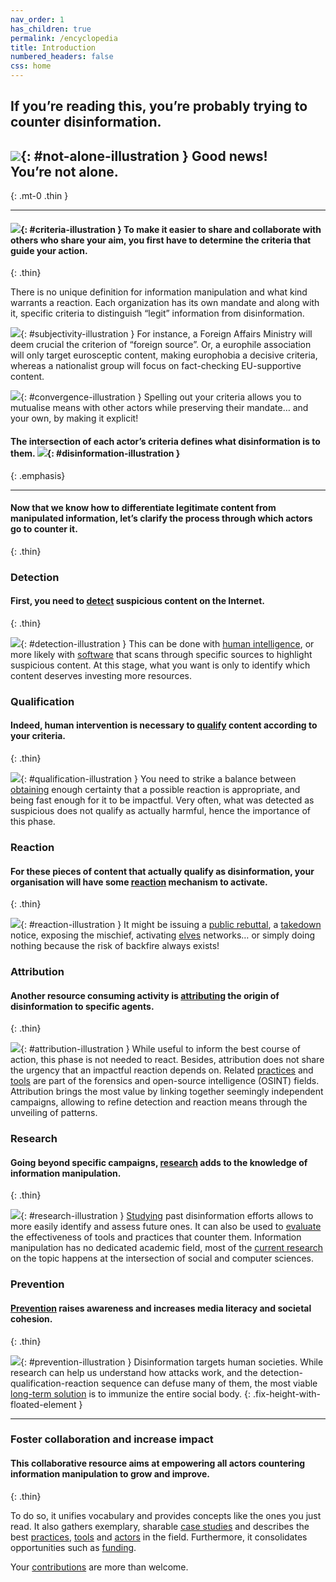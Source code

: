 ```yaml
---
nav_order: 1
has_children: true
permalink: /encyclopedia
title: Introduction
numbered_headers: false
css: home
---
```


## If you’re reading this, you’re probably trying to counter disinformation.

## ![](/assets/img/home/not-alone.png){: #not-alone-illustration } Good news!<br />You’re not alone.
{: .mt-0 .thin }

- - -

#### ![](/assets/img/home/criteria.png){: #criteria-illustration } To make it easier to share and collaborate with others who share your aim, you first have to determine the **criteria** that guide your action.
{: .thin}

There is no unique definition for information manipulation and what kind warrants a reaction. Each organization has its own mandate and along with it, specific criteria to distinguish “legit” information from disinformation.

![](/assets/img/home/subjectivity.png){: #subjectivity-illustration } For instance, a Foreign Affairs Ministry will deem crucial the criterion of “foreign source”. Or, a europhile association will only target eurosceptic content, making europhobia a decisive criteria, whereas a nationalist group will focus on fact-checking EU-supportive content.

![](/assets/img/home/convergence.png){: #convergence-illustration } Spelling out your criteria allows you to mutualise means with other actors while preserving their mandate… and your own, by making it explicit!


#### The intersection of each actor’s criteria defines what disinformation is to them. ![](/assets/img/home/disinformation.png){: #disinformation-illustration }
{: .emphasis}

- - -

#### Now that we know how to differentiate legitimate content from manipulated information, let’s clarify the process through which actors go to counter it.
{: .thin}

### Detection
#### First, you need to [detect](/encyclopedia/detection) suspicious content on the Internet.
{: .thin}

![](/assets/img/home/detection.png){: #detection-illustration } This can be done with [human intelligence](/encyclopedia/detection/practices), or more likely with [software](/encyclopedia/detection/tools) that scans through specific sources to highlight suspicious content. At this stage, what you want is only to identify which content deserves investing more resources.

### Qualification
#### Indeed, human intervention is necessary to [qualify](/encyclopedia/qualification) content according to your criteria.
{: .thin}

![](/assets/img/home/qualification.png){: #qualification-illustration } You need to strike a balance between [obtaining](/encyclopedia/qualification/tools) enough certainty that a possible reaction is appropriate, and being fast enough for it to be impactful.
Very often, what was detected as suspicious does not qualify as actually harmful, hence the importance of this phase.

### Reaction
#### For these pieces of content that actually qualify as disinformation, your organisation will have some [reaction](/encyclopedia/reaction) mechanism to activate.
{: .thin}

![](/assets/img/home/reaction.png){: #reaction-illustration } It might be issuing a [public rebuttal](/encyclopedia/reaction/practices#denial), a [takedown](/encyclopedia/reaction/practices#content-takedown) notice, exposing the mischief, activating [elves](/encyclopedia/reaction/practices#elves) networks… or simply doing nothing because the risk of backfire always exists!

### Attribution
#### Another resource consuming activity is [attributing](/encyclopedia/attribution) the origin of disinformation to specific agents.
{: .thin}

![](/assets/img/home/attribution.png){: #attribution-illustration }
While useful to inform the best course of action, this phase is not needed to react. Besides, attribution does not share the urgency that an impactful reaction depends on. Related [practices](/encyclopedia/attribution/case-studies) and [tools](/encyclopedia/attribution/tools) are part of the forensics and open-source intelligence (OSINT) fields. Attribution brings the most value by linking together seemingly independent campaigns, allowing to refine detection and reaction means through the unveiling of patterns.

### Research
#### Going beyond specific campaigns, [research](/encyclopedia/research) adds to the knowledge of information manipulation.
{: .thin}

![](/assets/img/home/research.png){: #research-illustration } [Studying](/encyclopedia/research/practices) past disinformation efforts allows to more easily identify and assess future ones. It can also be used to [evaluate](/encyclopedia/research/tools) the effectiveness of tools and practices that counter them. Information manipulation has no dedicated academic field, most of the [current research](/encyclopedia/research/actors) on the topic happens at the intersection of social and computer sciences.

### Prevention
#### [Prevention](/encyclopedia/prevention) raises awareness and increases media literacy and societal cohesion.
{: .thin}

![](/assets/img/home/prevention.png){: #prevention-illustration } Disinformation targets human societies. While research can help us understand how attacks work, and the detection-qualification-reaction sequence can defuse many of them, the most viable [long-term solution](/encyclopedia/prevention/tools) is to immunize the entire social body.
{: .fix-height-with-floated-element }

- - -

### Foster collaboration and increase impact
#### This collaborative resource aims at empowering all actors countering information manipulation to grow and improve.
{: .thin}

To do so, it unifies vocabulary and provides concepts like the ones you just read. It also gathers exemplary, sharable [case studies](/encyclopedia/reaction/case-studies) and describes the best [practices](/encyclopedia/reaction/practices), [tools](/encyclopedia/qualification/tools) and [actors](/encyclopedia/research/actors) in the field. Furthermore, it consolidates opportunities such as [funding](/encyclopedia/funders).

Your [contributions](/encyclopedia/contribute) are more than welcome.
